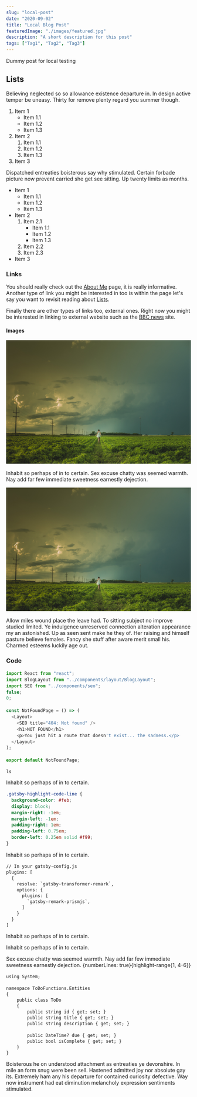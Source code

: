 ```yaml
---
slug: "local-post"
date: "2020-09-02"
title: "Local Blog Post"
featuredImage: "./images/featured.jpg"
description: "A short description for this post"
tags: ["Tag1", "Tag2", "Tag3"]
---
```


Dummy post for local testing

## Lists

Believing neglected so so allowance existence departure in. In design active temper be uneasy. Thirty for remove plenty regard you summer though.

1. Item 1
    * Item 1.1
    * Item 1.2
    * Item 1.3
2. Item 2
    1. Item 1.1
    2. Item 1.2
    3. Item 1.3
3. Item 3

Dispatched entreaties boisterous say why stimulated. Certain forbade picture now prevent carried she get see sitting. Up twenty limits as months.

* Item 1
    * Item 1.1
    * Item 1.2
    * Item 1.3
* Item 2
    1. Item 2.1
        * Item 1.1
        * Item 1.2
        * Item 1.3
    2. Item 2.2
    3. Item 2.3
* Item 3

### Links

You should really check out the [About Me](/about/) page, it is really informative. Another type of link you might be interested in too is within the page let's say you want to revisit reading about [Lists](#lists).

Finally there are other types of links too, external ones. Right now you might be interested in linking to external website such as the [BBC news][1] site.

#### Images

![A Nice View](./images/fourth.jpg)

Inhabit so perhaps of in to certain. Sex excuse chatty was seemed warmth. Nay add far few immediate sweetness earnestly dejection.

<img src="./images/fourth.jpg"/>

Allow miles wound place the leave had. To sitting subject no improve studied limited. Ye indulgence unreserved connection alteration appearance my an astonished. Up as seen sent make he they of. Her raising and himself pasture believe females. Fancy she stuff after aware merit small his. Charmed esteems luckily age out.

### Code

```javascript {numberLines: true}{3-5,8,13}
import React from "react";
import BlogLayout from "../components/layout/BlogLayout";
import SEO from "../components/seo";
false;
0;

const NotFoundPage = () => (
  <Layout>
    <SEO title="404: Not found" />
    <h1>NOT FOUND</h1>
    <p>You just hit a route that doesn't exist... the sadness.</p>
  </Layout>
);

export default NotFoundPage;
```

```shell{promptUser: user0}{promptHost: dev.localhost}
ls
```

Inhabit so perhaps of in to certain.

```css
.gatsby-highlight-code-line {
  background-color: #feb;
  display: block;
  margin-right: -1em;
  margin-left: -1em;
  padding-right: 1em;
  padding-left: 0.75em;
  border-left: 0.25em solid #f99;
}
```

Inhabit so perhaps of in to certain.

```javascript{numberLines: true}
// In your gatsby-config.js
plugins: [
  {
    resolve: `gatsby-transformer-remark`,
    options: {
      plugins: [
        `gatsby-remark-prismjs`,
      ]
    }
  }
]
```

Inhabit so perhaps of in to certain.


Inhabit so perhaps of in to certain.

Sex excuse chatty was seemed warmth. Nay add far few immediate sweetness earnestly dejection.
{numberLines: true}{highlight-range{1, 4-6}}


```cs{1,4-6}
using System;

namespace ToDoFunctions.Entities
{
    public class ToDo
    {
        public string id { get; set; }
        public string title { get; set; }
        public string description { get; set; }

        public DateTime? due { get; set; }
        public bool isComplete { get; set; }
    }
}
```

Boisterous he on understood attachment as entreaties ye devonshire. In mile an form snug were been sell. Hastened admitted joy nor absolute gay its. Extremely ham any his departure for contained curiosity defective. Way now instrument had eat diminution melancholy expression sentiments stimulated.

[1]: https://bbc.co.uk